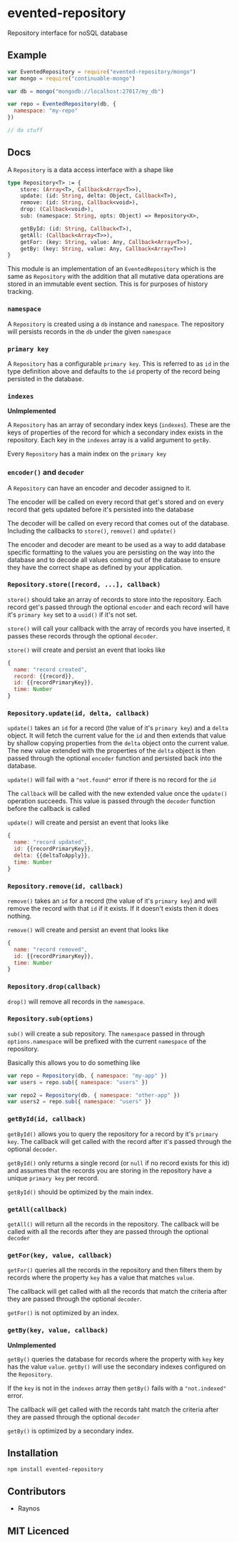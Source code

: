 # evented-repository

<!--
    [![build status][1]][2]
    [![NPM version][3]][4]
    [![Coverage Status][5]][6]
    [![gemnasium Dependency Status][7]][8]
    [![Davis Dependency status][9]][10]
-->

<!-- [![browser support][11]][12] -->

Repository interface for noSQL database

## Example

```js
var EventedRepository = require("evented-repository/mongo")
var mongo = require("continuable-mongo")

var db = mongo("mongodb://localhost:27017/my_db")

var repo = EventedRepository(db, {
  namespace: "my-repo"
})

// do stuff
```

## Docs

A `Repository` is a data access interface with a shape like

```ocaml
type Repository<T> := {
    store: (Array<T>, Callback<Array<T>>),
    update: (id: String, delta: Object, Callback<T>),
    remove: (id: String, Callback<void>),
    drop: (Callback<void>),
    sub: (namespace: String, opts: Object) => Repository<X>,

    getById: (id: String, Callback<T>),
    getAll: (Callback<Array<T>>),
    getFor: (key: String, value: Any, Callback<Array<T>>),
    getBy: (key: String, value: Any, Callback<Array<T>>)
}
```

This module is an implementation of an `EventedRepository` which
  is the same as `Repository` with the addition that all mutative
  data operations are stored in an immutable event section. This
  is for purposes of history tracking.

### `namespace`

A `Repository` is created using a `db` instance and `namespace`.
  The repository will persists records in the `db` under the
  given `namespace`

### `primary key`

A `Repository` has a configurable `primary key`. This is referred
  to as `id` in the type definition above and defaults to the
  `id` property of the record being persisted in the database.

### `indexes`

**UnImplemented**

A `Repository` has an array of secondary index keys (`indexes`).
  These are the keys of properties of the record for which a
  secondary index exists in the repository. Each key in the
  `indexes` array is a valid argument to `getBy`.

Every `Repository` has a main index on the `primary key`

### `encoder()` and `decoder`

A `Repository` can have an encoder and decoder assigned to it.

The encoder will be called on every record that get's stored
  and on every record that gets updated before it's persisted
  into the database

The decoder will be called on every record that comes out of
  the database. Including the callbacks to `store()`, `remove()`
  and `update()`

The encoder and decoder are meant to be used as a way to add
  database specific formatting to the values you are persisting
  on the way into the database and to decode all values coming
  out of the database to ensure they have the correct shape as
  defined by your application.

### `Repository.store([record, ...], callback)`

`store()` should take an array of records to store into the
  repository. Each record get's passed through the optional
  `encoder` and each record will have it's `primary key` set to
  a `uuid()` if it's not set.

`store()` will call your callback with the array of records you
  have inserted, it passes these records through the optional
  `decoder`.

`store()` will create and persist an event that looks like

```js
{
  name: "record created",
  record: {{record}},
  id: {{recordPrimaryKey}},
  time: Number
}
```

### `Repository.update(id, delta, callback)`

`update()` takes an `id` for a record (the value of it's
  `primary key`) and a `delta` object. It will fetch the current
  value for the `id` and then extends that value by shallow
  copying properties from the `delta` object onto the current
  value. The new value extended with the properties of the
  `delta` object is then passed through the optional `encoder`
  function and persisted back into the database.

`update()` will fail with a `"not.found"` error if there is no
  record for the `id`

The `callback` will be called with the new extended value once
  the `update()` operation succeeds. This value is passed through
  the `decoder` function before the callback is called

`update()` will create and persist an event that looks like

```js
{
  name: "record updated",
  id: {{recordPrimaryKey}},
  delta: {{deltaToApply}},
  time: Number
}
```

### `Repository.remove(id, callback)`

`remove()` takes an `id` for a record (the value of it's
  `primary key`) and will remove the record with that `id` if it
  exists. If it doesn't exists then it does nothing.

`remove()` will create and persist an event that looks like

```js
{
  name: "record removed",
  id: {{recordPrimaryKey}},
  time: Number
}
```

### `Repository.drop(callback)`

`drop()` will remove all records in the `namespace`.

### `Repository.sub(options)`

`sub()` will create a sub repository. The `namespace` passed in
  through `options.namespace` will be prefixed with the current
  `namespace` of the repository.

Basically this allows you to do something like

```js
var repo = Repository(db, { namespace: "my-app" })
var users = repo.sub({ namespace: "users" })

var repo2 = Repository(db, { namespace: "other-app" })
var users2 = repo.sub({ namespace: "users" })
```

### `getById(id, callback)`

`getById()` allows you to query the repository for a record by
  it's `primary key`. The callback will get called with the
  record after it's passed through the optional `decoder`.

`getById()` only returns a single record (or `null` if no record
  exists for this id) and assumes that the records you are
  storing in the repository have a unique `primary key` per
  record.

`getById()` should be optimized by the main index.

### `getAll(callback)`

`getAll()` will return all the records in the repository. The
  callback will be called with all the records after they are
  passed through the optional `decoder`

### `getFor(key, value, callback)`

`getFor()` queries all the records in the repository and then
  filters them by records where the property `key` has a value
  that matches `value`.

The callback will get called with all the records that match
  the criteria after they are passed through the optional
  `decoder`.

`getFor()` is not optimized by an index.

### `getBy(key, value, callback)`

**UnImplemented**

`getBy()` queries the database for records where the property
  with `key` key has the value `value`. `getBy()` will use the
  secondary indexes configured on the `Repository`.

If the `key` is not in the `indexes` array then `getBy()` fails
  with a `"not.indexed"` error.

The callback will get called with the records taht match the
  criteria after they are passed through the optional `decoder`

`getBy()` is optimized by a secondary index.

## Installation

`npm install evented-repository`

## Contributors

 - Raynos

## MIT Licenced

  [1]: https://secure.travis-ci.org/Raynos/evented-repository.png
  [2]: https://travis-ci.org/Raynos/evented-repository
  [3]: https://badge.fury.io/js/evented-repository.png
  [4]: https://badge.fury.io/js/evented-repository
  [5]: https://coveralls.io/repos/Raynos/evented-repository/badge.png
  [6]: https://coveralls.io/r/Raynos/evented-repository
  [7]: https://gemnasium.com/Raynos/evented-repository.png
  [8]: https://gemnasium.com/Raynos/evented-repository
  [9]: https://david-dm.org/Raynos/evented-repository.png
  [10]: https://david-dm.org/Raynos/evented-repository
  [11]: https://ci.testling.com/Raynos/evented-repository.png
  [12]: https://ci.testling.com/Raynos/evented-repository
